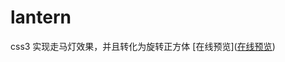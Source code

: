# lantern
css3 实现走马灯效果，并且转化为旋转正方体
[在线预览](<a target="_blank" href="https://renleiabc.github.io/lantern/">在线预览</a>)